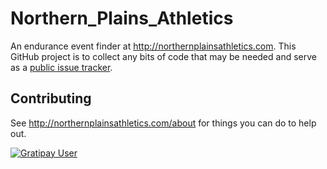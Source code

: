 # Northern_Plains_Athletics
An endurance event finder at http://northernplainsathletics.com.  This GitHub project is to collect any bits of code that may be needed and serve as a [public issue tracker](https://github.com/mattbk/Northern_Plains_Athletics/issues).

## Contributing
See http://northernplainsathletics.com/about for things you can do to help out.

[![Gratipay User](https://img.shields.io/gratipay/user/mattbk.svg)]()
